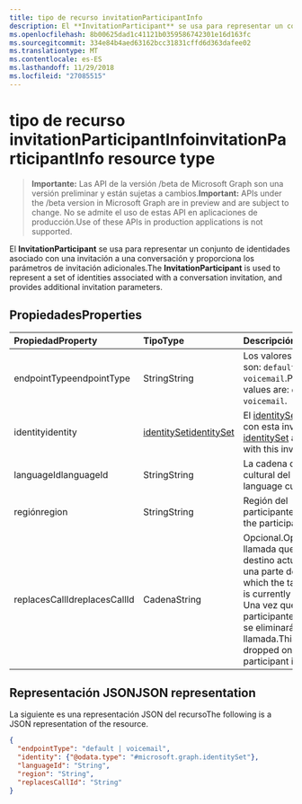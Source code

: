 ```yaml
---
title: tipo de recurso invitationParticipantInfo
description: El **InvitationParticipant** se usa para representar un conjunto de identidades asociado con una invitación a una conversación y proporciona los parámetros de invitación adicionales.
ms.openlocfilehash: 8b00625dad1c41121b0359586742301e16d163fc
ms.sourcegitcommit: 334e84b4aed63162bcc31831cffd6d363dafee02
ms.translationtype: MT
ms.contentlocale: es-ES
ms.lasthandoff: 11/29/2018
ms.locfileid: "27085515"
---
```

# <a name="invitationparticipantinfo-resource-type"></a><span data-ttu-id="397a2-103">tipo de recurso invitationParticipantInfo</span><span class="sxs-lookup"><span data-stu-id="397a2-103">invitationParticipantInfo resource type</span></span>

> <span data-ttu-id="397a2-104">**Importante:** Las API de la versión /beta de Microsoft Graph son una versión preliminar y están sujetas a cambios.</span><span class="sxs-lookup"><span data-stu-id="397a2-104">**Important:** APIs under the /beta version in Microsoft Graph are in preview and are subject to change.</span></span> <span data-ttu-id="397a2-105">No se admite el uso de estas API en aplicaciones de producción.</span><span class="sxs-lookup"><span data-stu-id="397a2-105">Use of these APIs in production applications is not supported.</span></span>

<span data-ttu-id="397a2-106">El **InvitationParticipant** se usa para representar un conjunto de identidades asociado con una invitación a una conversación y proporciona los parámetros de invitación adicionales.</span><span class="sxs-lookup"><span data-stu-id="397a2-106">The **InvitationParticipant** is used to represent a set of identities associated with a conversation invitation, and provides additional invitation parameters.</span></span>

## <a name="properties"></a><span data-ttu-id="397a2-107">Propiedades</span><span class="sxs-lookup"><span data-stu-id="397a2-107">Properties</span></span>

| <span data-ttu-id="397a2-108">Propiedad</span><span class="sxs-lookup"><span data-stu-id="397a2-108">Property</span></span>                           | <span data-ttu-id="397a2-109">Tipo</span><span class="sxs-lookup"><span data-stu-id="397a2-109">Type</span></span>                          | <span data-ttu-id="397a2-110">Descripción</span><span class="sxs-lookup"><span data-stu-id="397a2-110">Description</span></span>                                                                          |
| :--------------------------------- | :---------------------------- | :----------------------------------------------------------------------------------- |
| <span data-ttu-id="397a2-111">endpointType</span><span class="sxs-lookup"><span data-stu-id="397a2-111">endpointType</span></span>                       | <span data-ttu-id="397a2-112">String</span><span class="sxs-lookup"><span data-stu-id="397a2-112">String</span></span>                        | <span data-ttu-id="397a2-113">Los valores posibles son: `default` y `voicemail`.</span><span class="sxs-lookup"><span data-stu-id="397a2-113">Possible values are: `default`, `voicemail`.</span></span> |
| <span data-ttu-id="397a2-114">identity</span><span class="sxs-lookup"><span data-stu-id="397a2-114">identity</span></span>                           | [<span data-ttu-id="397a2-115">identitySet</span><span class="sxs-lookup"><span data-stu-id="397a2-115">identitySet</span></span>](identityset.md) | <span data-ttu-id="397a2-116">El [identitySet](identityset.md) asociado con esta invitación.</span><span class="sxs-lookup"><span data-stu-id="397a2-116">The [identitySet](identityset.md) associated with this invitation.</span></span>                   |
| <span data-ttu-id="397a2-117">languageId</span><span class="sxs-lookup"><span data-stu-id="397a2-117">languageId</span></span>                         | <span data-ttu-id="397a2-118">String</span><span class="sxs-lookup"><span data-stu-id="397a2-118">String</span></span>                        | <span data-ttu-id="397a2-119">La cadena de referencia cultural del idioma.</span><span class="sxs-lookup"><span data-stu-id="397a2-119">The language culture string.</span></span>                                                                                     |
| <span data-ttu-id="397a2-120">región</span><span class="sxs-lookup"><span data-stu-id="397a2-120">region</span></span>                             | <span data-ttu-id="397a2-121">String</span><span class="sxs-lookup"><span data-stu-id="397a2-121">String</span></span>                        | <span data-ttu-id="397a2-122">Región del participante.</span><span class="sxs-lookup"><span data-stu-id="397a2-122">Region of the participant.</span></span>                                                           |
| <span data-ttu-id="397a2-123">replacesCallId</span><span class="sxs-lookup"><span data-stu-id="397a2-123">replacesCallId</span></span>                     | <span data-ttu-id="397a2-124">Cadena</span><span class="sxs-lookup"><span data-stu-id="397a2-124">String</span></span>                        | <span data-ttu-id="397a2-125">Opcional.</span><span class="sxs-lookup"><span data-stu-id="397a2-125">Optional.</span></span> <span data-ttu-id="397a2-126">La llamada que la idenity destino actualmente es una parte de.</span><span class="sxs-lookup"><span data-stu-id="397a2-126">The call which the target idenity is currently a part of.</span></span> <span data-ttu-id="397a2-127">Una vez que el participante se agrega, se eliminará esta llamada.</span><span class="sxs-lookup"><span data-stu-id="397a2-127">This call will be dropped once the participant is added.</span></span> |

## <a name="json-representation"></a><span data-ttu-id="397a2-128">Representación JSON</span><span class="sxs-lookup"><span data-stu-id="397a2-128">JSON representation</span></span>

<span data-ttu-id="397a2-129">La siguiente es una representación JSON del recurso</span><span class="sxs-lookup"><span data-stu-id="397a2-129">The following is a JSON representation of the resource.</span></span>

<!-- {
  "blockType": "resource",
  "optionalProperties": [

  ],
  "@odata.type": "microsoft.graph.invitationParticipantInfo"
}-->
```json
{
  "endpointType": "default | voicemail",
  "identity": {"@odata.type": "#microsoft.graph.identitySet"},
  "languageId": "String",
  "region": "String",
  "replacesCallId": "String"
}
```

<!-- uuid: 8fcb5dbc-d5aa-4681-8e31-b001d5168d79
2015-10-25 14:57:30 UTC -->
<!-- {
  "type": "#page.annotation",
  "description": "invitationParticipantInfo resource",
  "keywords": "",
  "section": "documentation",
  "tocPath": ""
}-->
